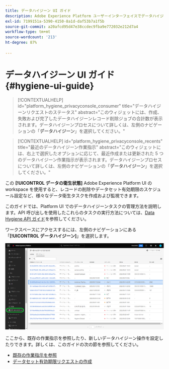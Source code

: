 ```yaml
---
title: データハイジーン UI ガイド
description: Adobe Experience Platform ユーザーインターフェイスでデータハイジーンタスクを管理する方法を説明します。
exl-id: 7199151a-5390-4150-8a1d-daf53b7a1f5b
source-git-commit: a20afcd95d47e38ccdec9fba9e772032e212d7a4
workflow-type: tm+mt
source-wordcount: '213'
ht-degree: 87%

---
```


# データハイジーン UI ガイド {#hygiene-ui-guide}

>[!CONTEXTUALHELP]
>id="platform_hygiene_privacyconsole_consumer"
>title="データハイジーンリクエストのステータス"
>abstract="このウィジェットには、作成、失敗および完了したデータハイジーンレコード削除ジョブの合計数が表示されます。データハイジーンプロセスについて詳しくは、左側のナビゲーションの「**データハイジーン**」を選択してください。"

>[!CONTEXTUALHELP]
>id="platform_hygiene_privacyconsole_recents"
>title="最近のデータハイジーン作業指示"
>abstract="このウィジェットには、右上で選択したオプションに応じて、最近作成または更新された 5 つのデータハイジーン作業指示が表示されます。データハイジーンプロセスについて詳しくは、左側のナビゲーションの「**データハイジーン**」を選択してください。"

この **[!UICONTROL データの衛生状態]** Adobe Experience Platform UI の workspace を使用すると、レコードの削除やデータセット有効期限のスケジュール設定など、様々なデータ衛生タスクを作成および監視できます。

このガイドでは、Platform UI でのデータハイジーンタスクの管理方法を説明します。API 呼び出しを使用したこれらのタスクの実行方法については、[Data Hygiene API ガイド](../api/overview.md)を参照してください。

ワークスペースにアクセスするには、左側のナビゲーションにある「**[!UICONTROL データハイジーン]**」を選択します。

![Platform UI の[!UICONTROL データハイジーン]ワークスペースを示す画像](../images/ui/overview/home.png)

ここから、既存の作業指示を参照したり、新しいデータハイジーン操作を設定したりできます。詳しくは、このガイドの次の節を参照してください。

* [既存の作業指示を参照](./browse.md)
* [データセット有効期限リクエストの作成](./dataset-expiration.md)
<!-- * [Create a record delete request](./record-delete.md) -->
